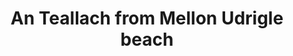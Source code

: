 ---
layout: instagram
title:  "An Teallach from Mellon Udrigle beach"
media:
  - url: "instagram/437659369_1086111225778696_7852319508174352315_n_18006812111456235.jpg"
    alt: ""
type: "post"
seo:
  hidden: true
location: Assynt
postdate: 2023-09-14
---